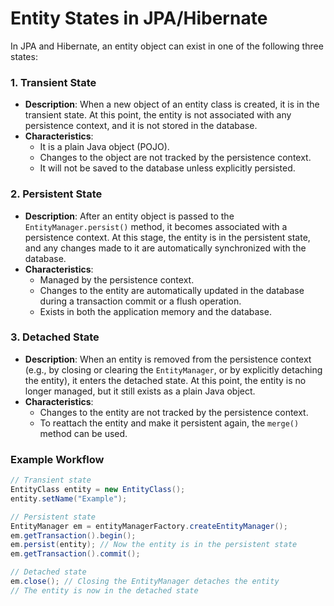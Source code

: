 # Entity States in JPA/Hibernate

In JPA and Hibernate, an entity object can exist in one of the following three states:

### 1. Transient State
- **Description**: When a new object of an entity class is created, it is in the transient state. At this point, the entity is not associated with any persistence context, and it is not stored in the database.
- **Characteristics**:
    - It is a plain Java object (POJO).
    - Changes to the object are not tracked by the persistence context.
    - It will not be saved to the database unless explicitly persisted.

### 2. Persistent State
- **Description**: After an entity object is passed to the `EntityManager.persist()` method, it becomes associated with a persistence context. At this stage, the entity is in the persistent state, and any changes made to it are automatically synchronized with the database.
- **Characteristics**:
    - Managed by the persistence context.
    - Changes to the entity are automatically updated in the database during a transaction commit or a flush operation.
    - Exists in both the application memory and the database.

### 3. Detached State
- **Description**: When an entity is removed from the persistence context (e.g., by closing or clearing the `EntityManager`, or by explicitly detaching the entity), it enters the detached state. At this point, the entity is no longer managed, but it still exists as a plain Java object.
- **Characteristics**:
    - Changes to the entity are not tracked by the persistence context.
    - To reattach the entity and make it persistent again, the `merge()` method can be used.


### Example Workflow
```java
// Transient state
EntityClass entity = new EntityClass();
entity.setName("Example");

// Persistent state
EntityManager em = entityManagerFactory.createEntityManager();
em.getTransaction().begin();
em.persist(entity); // Now the entity is in the persistent state
em.getTransaction().commit();

// Detached state
em.close(); // Closing the EntityManager detaches the entity
// The entity is now in the detached state
```

